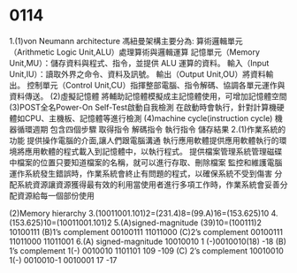 # 0114

1.(1)von Neumann architecture
馮紐曼架構主要分為:
算術邏輯單元（Arithmetic Logic Unit,ALU）處理算術與邏輯運算
記憶單元（Memory Unit,MU）：儲存資料與程式、指令，並提供 ALU 運算的資料。
輸入（Input Unit,IU）：讀取外界之命令、資料及訊號。
輸出（Output Unit,OU）將資料輸出。
控制單元（Control Unit,CU）指揮整部電腦、指令解碼、協調各單元運作與資料傳送。
(2)虛擬記憶體
將輔助記憶體模擬成主記憶體使用，可增加記憶體空間
(3)POST全名Power-On Self-Test啟動自我檢測
在啟動時會執行，針對計算機硬體如CPU、主機板、記憶體等進行檢測
(4)machine cycle(instruction cycle) 機器循環週期
包含四個步驟
取得指令
解碼指令
執行指令
儲存結果
2.(1)作業系統的功能
提供操作電腦的介面,讓人們跟電腦溝通
執行應用軟體提供應用軟體執行的環境將應用軟體的程式載入到記憶體中，以執行程式。
提供檔案管理系統管理磁碟中檔案的位置只要知道檔案的名稱，就可以進行存取、刪除檔案
監控和維護電腦運作系統發生錯誤時，作業系統會終止有問題的程式，以確保系統不受到傷害
分配系統資源讓資源獲得最有效的利用當使用者進行多項工作時，作業系統會妥善分配資源給每一個部份使用

(2)Memory hierarchy
3.(10011001.101)2=(231.4)8=(99.A)16=(153.625)10
4.(153.625)10=(10011001.101)2
5.(A)signed-magnitude
(39)10=(100111)2
10100111 
(B)1’s complement
00100111
11011000
(C)2’s complement
00100111
11011000
11011001
6.(A) signed-magnitude
10010010
1 (-)0010010(18)
-18
(B) 1’s complement
1(-)
0010010
1101101
109
-109
(C) 2’s complement
10010010
1(-)
0010010-1
0010001
17
-17
